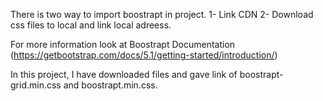 There is two way to import boostrapt in project.
1- Link CDN
2- Download css files to local and link local adreess.

For more information look at Boostrapt Documentation (https://getbootstrap.com/docs/5.1/getting-started/introduction/)

In this project, I have downloaded files and gave link of boostrapt-grid.min.css and boostrapt.min.css.
